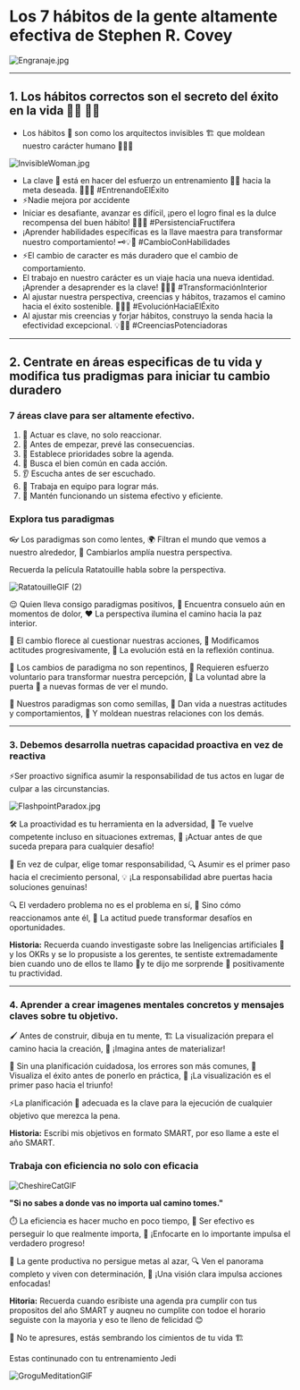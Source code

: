 # Los 7 hábitos de la gente altamente efectiva de Stephen R. Covey

![Engranaje.jpg](Engranaje.jpg)

---

## 1. Los hábitos correctos son el secreto del éxito en la vida 🌟🔄 💪🎯


- Los hábitos 💫 son como los arquitectos invisibles 🏗️ que moldean nuestro carácter humano 🧠💪🌟


![InvisibleWoman.jpg](InvisibleWoman.jpg)


- La clave 🔑 está en hacer del esfuerzo un entrenamiento 🏋🏽 hacia la meta deseada. 💃✨🎯 #EntrenandoElÉxito
- ⚡Nadie mejora por accidente
- Iniciar es desafiante, avanzar es difícil, ¡pero el logro final es la dulce recompensa del buen hábito! 🚀💪😊 #PersistenciaFructífera
- ¡Aprender habilidades específicas es la llave maestra para transformar nuestro comportamiento! 🗝️💡🔄 #CambioConHabilidades
- ⚡El cambio de caracter es más duradero que el cambio de comportamiento.
- El trabajo en nuestro carácter es un viaje hacia una nueva identidad. ¡Aprender a desaprender es la clave! 🔄🚀🧠 #TransformaciónInterior
- Al ajustar nuestra perspectiva, creencias y hábitos, trazamos el camino hacia el éxito sostenible. 🌟🔄🚀 #EvoluciónHaciaElÉxito
- Al ajustar mis creencias y forjar hábitos, construyo la senda hacia la efectividad excepcional. 💡🌟💪 #CreenciasPotenciadoras
---

## 2. Centrate en áreas especificas de tu vida y modifica tus pradigmas para iniciar tu cambio duradero

### 7 áreas clave para ser altamente efectivo.

1. 🌟 Actuar es clave, no solo reaccionar.
2. 🔮 Antes de empezar, prevé las consecuencias.
3. 🎯 Establece prioridades sobre la agenda.
4. 🤝 Busca el bien común en cada acción.
5. 👂 Escucha antes de ser escuchado.
6. 🤝 Trabaja en equipo para lograr más.
7. 🔧 Mantén funcionando un sistema efectivo y eficiente.


### Explora tus paradigmas

👓 Los paradigmas son como lentes,
🌍 Filtran el mundo que vemos a nuestro alrededor,
🧐 Cambiarlos amplía nuestra perspectiva.

Recuerda la película Ratatouille habla sobre la perspectiva. 

![RatatouilleGIF (2)](https://github.com/Freddy875/Los-7-h-bitos-de-la-gente-altamente-efectiva/assets/60365437/37f13cd4-2903-4726-96e8-2c4775a7e811)

😌 Quien lleva consigo paradigmas positivos,
🌈 Encuentra consuelo aún en momentos de dolor,
❤️ La perspectiva ilumina el camino hacia la paz interior.

🔄 El cambio florece al cuestionar nuestras acciones,
🤔 Modificamos actitudes progresivamente,
🌱 La evolución está en la reflexión continua.


🔄 Los cambios de paradigma no son repentinos,
🧠 Requieren esfuerzo voluntario para transformar nuestra percepción,
🌟 La voluntad abre la puerta 🚪 a nuevas formas de ver el mundo.

🌟 Nuestros paradigmas son como semillas,
🌱 Dan vida a nuestras actitudes y comportamientos,
🤝 Y moldean nuestras relaciones con los demás.

---

### 3. Debemos desarrolla nuetras capacidad proactiva en vez de reactiva

⚡Ser proactivo significa asumir la responsabilidad de tus actos en lugar de culpar a las circunstancias. 

![FlashpointParadox.jpg](FlashpointParadox.jpg)


🛠️ La proactividad es tu herramienta en la adversidad,
🧭 Te vuelve competente incluso en situaciones extremas,
💪 ¡Actuar antes de que suceda prepara para cualquier desafío!

🤝 En vez de culpar, elige tomar responsabilidad,
🔍 Asumir es el primer paso hacia el crecimiento personal,
💡 ¡La responsabilidad abre puertas hacia soluciones genuinas!

🔍 El verdadero problema no es el problema en sí,
🧘 Sino cómo reaccionamos ante él,
🌟 La actitud puede transformar desafíos en oportunidades.


**Historia:** Recuerda cuando investigaste sobre las Ineligencias artificiales 🤖 y los OKRs y se lo propusiste a los gerentes, te sentiste extremadamente bien cuando uno de ellos te llamo 📱y te dijo me sorprende 🎁 positivamente tu practividad. 

---

### 4. Aprender a crear imagenes mentales concretos y mensajes claves sobre tu objetivo. 

🖌️ Antes de construir, dibuja en tu mente,
🏗️ La visualización prepara el camino hacia la creación,
🤔 ¡Imagina antes de materializar!
   
📝 Sin una planificación cuidadosa, los errores son más comunes,
🎯 Visualiza el éxito antes de ponerlo en práctica,
🌟 ¡La visualización es el primer paso hacia el triunfo!

⚡La planificación 📝 adecuada es la clave para la ejecución de cualquier objetivo que merezca la pena. 

**Historia:** Escribi mis objetivos en formato SMART, por eso llame a este el año SMART. 

### Trabaja con eficiencia no solo con eficacia

![CheshireCatGIF](https://github.com/Freddy875/Los-7-h-bitos-de-la-gente-altamente-efectiva/assets/60365437/6f9f46ee-1fe3-4016-800b-7a8e26849234)

**"Si no sabes a donde vas no importa ual camino tomes."**

⏱️ La eficiencia es hacer mucho en poco tiempo,
🎯 Ser efectivo es perseguir lo que realmente importa,
🌟 ¡Enfocarte en lo importante impulsa el verdadero progreso!

🚀 La gente productiva no persigue metas al azar,
🔍 Ven el panorama completo y viven con determinación,
🌅 ¡Una visión clara impulsa acciones enfocadas!

**Hitoria:** Recuerda cuando esribiste una agenda pra cumplir con tus propositos del año SMART y auqneu no cumplite con todoe el horario seguiste con la mayoria y eso te lleno de felicidad 😊


🌱 No te apresures, estás sembrando los cimientos de tu vida 🏗️

Estas continunado con tu entrenamiento Jedi 

![GroguMeditationGIF](https://github.com/Freddy875/Los-7-h-bitos-de-la-gente-altamente-efectiva/assets/60365437/798340d7-7247-4683-9ea1-2ccea792366b)







